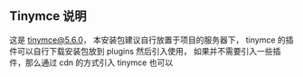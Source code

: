 ## Tinymce 说明 
 这是 tinymce@5.6.0， 本安装包建议自行放置于项目的服务器下， tinymce 的插件可以自行下载安装包放到 plugins 然后引入使用， 如果并不需要引入一些插件，那么通过 cdn 的方式引入 tinymce 也可以
